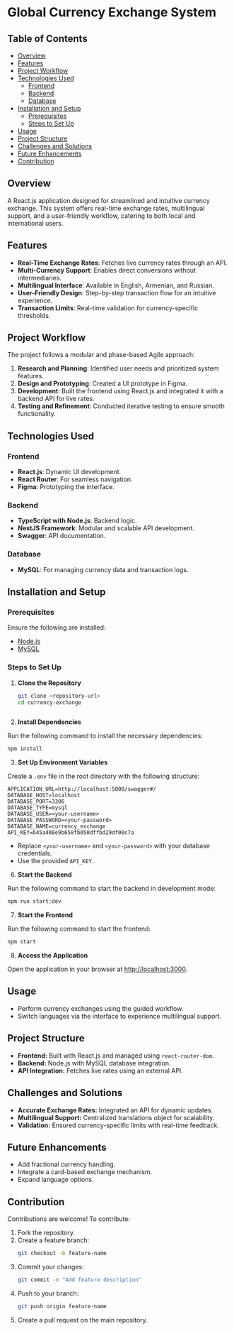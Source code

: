 # Global Currency Exchange System

## Table of Contents

- [Overview](#overview)
- [Features](#features)
- [Project Workflow](#project-workflow)
- [Technologies Used](#technologies-used)
  - [Frontend](#frontend)
  - [Backend](#backend)
  - [Database](#database)
- [Installation and Setup](#installation-and-setup)
  - [Prerequisites](#prerequisites)
  - [Steps to Set Up](#steps-to-set-up)
- [Usage](#usage)
- [Project Structure](#project-structure)
- [Challenges and Solutions](#challenges-and-solutions)
- [Future Enhancements](#future-enhancements)
- [Contribution](#contribution)

## Overview
A React.js application designed for streamlined and intuitive currency exchange. This system offers real-time exchange rates, multilingual support, and a user-friendly workflow, catering to both local and international users.

## Features
- **Real-Time Exchange Rates**: Fetches live currency rates through an API.
- **Multi-Currency Support**: Enables direct conversions without intermediaries.
- **Multilingual Interface**: Available in English, Armenian, and Russian.
- **User-Friendly Design**: Step-by-step transaction flow for an intuitive experience.
- **Transaction Limits**: Real-time validation for currency-specific thresholds.

## Project Workflow
The project follows a modular and phase-based Agile approach:
1. **Research and Planning**: Identified user needs and prioritized system features.
2. **Design and Prototyping**: Created a UI prototype in Figma.
3. **Development**: Built the frontend using React.js and integrated it with a backend API for live rates.
4. **Testing and Refinement**: Conducted iterative testing to ensure smooth functionality.

## Technologies Used
### Frontend
- **React.js**: Dynamic UI development.
- **React Router**: For seamless navigation.
- **Figma**: Prototyping the interface.

### Backend
- **TypeScript with Node.js**: Backend logic.
- **NestJS Framework**: Modular and scalable API development.
- **Swagger**: API documentation.

### Database
- **MySQL**: For managing currency data and transaction logs.

## Installation and Setup

### Prerequisites
Ensure the following are installed:
- [Node.js](https://nodejs.org/)
- [MySQL](https://www.mysql.com/)

### Steps to Set Up

1. **Clone the Repository**
   ```bash
   git clone <repository-url>
   cd currency-exchange



2. **Install Dependencies**

Run the following command to install the necessary dependencies:

```bash
npm install
```

3. **Set Up Environment Variables**

Create a `.env` file in the root directory with the following structure:

```env
APPLICATION_URL=http://localhost:5000/swagger#/
DATABASE_HOST=localhost
DATABASE_PORT=3306
DATABASE_TYPE=mysql
DATABASE_USER=<your-username>
DATABASE_PASSWORD=<your-password>
DATABASE_NAME=currency_exchange
API_KEY=b45a408e9b658fb050dffbd29df00c7a
```

- Replace `<your-username>` and `<your-password>` with your database credentials.
- Use the provided `API_KEY`.

6. **Start the Backend**

Run the following command to start the backend in development mode:

```bash
npm run start:dev
```

7. **Start the Frontend**

Run the following command to start the frontend:

```bash
npm start
```

8. **Access the Application**

Open the application in your browser at [http://localhost:3000](http://localhost:3000).

## Usage

- Perform currency exchanges using the guided workflow.
- Switch languages via the interface to experience multilingual support.

## Project Structure

- **Frontend:** Built with React.js and managed using `react-router-dom`.
- **Backend:** Node.js with MySQL database integration.
- **API Integration:** Fetches live rates using an external API.

## Challenges and Solutions

- **Accurate Exchange Rates:** Integrated an API for dynamic updates.
- **Multilingual Support:** Centralized translations object for scalability.
- **Validation:** Ensured currency-specific limits with real-time feedback.

## Future Enhancements

- Add fractional currency handling.
- Integrate a card-based exchange mechanism.
- Expand language options.

## Contribution

Contributions are welcome! To contribute:

1. Fork the repository.
2. Create a feature branch:
    ```bash
    git checkout -b feature-name
    ```
3. Commit your changes:
    ```bash
    git commit -m "Add feature description"
    ```
4. Push to your branch:
    ```bash
    git push origin feature-name
    ```
5. Create a pull request on the main repository.

